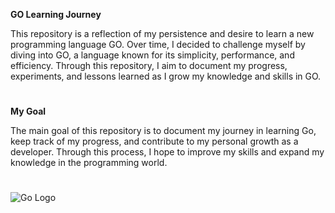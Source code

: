 **GO Learning Journey**

This repository is a reflection of my persistence and desire to learn a new programming language GO. Over time, I decided to challenge myself by diving into GO, a language known for its simplicity, performance, and efficiency. Through this repository, I aim to document my progress, experiments, and lessons learned as I grow my knowledge and skills in GO.

#
**My Goal**

The main goal of this repository is to document my journey in learning Go, keep track of my progress, and contribute to my personal growth as a developer. Through this process, I hope to improve my skills and expand my knowledge in the programming world.

#

![Go Logo](https://go.dev/blog/go-brand/Go-Logo/PNG/Go-Logo_Blue.png)
